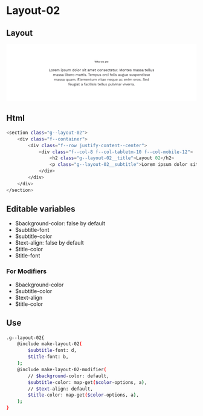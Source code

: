 # Layout-02

## Layout

![alt text][layout-02]

[layout-02]: /src/img/global-components/layout/layout-02.png

## Html

```sh
<section class="g--layout-02">
    <div class="f--container">
        <div class="f--row justify-content--center">
            <div class="f--col-8 f--col-tabletm-10 f--col-mobile-12">
                <h2 class="g--layout-02__title">Layout 02</h2>
                <p class="g--layout-02__subtitle">Lorem ipsum dolor sit amet consectetur. Montes massa tellus massa libero mattis. Tempus orci felis augue suspendisse massa quam. Elementum vitae neque ac enim eros. Sed feugiat a facilisis tellus pulvinar viverra.</p>
            </div>
        </div>
    </div>
</section>
```

## Editable variables

- $background-color: false by default
- $subtitle-font
- $subtitle-color
- $text-align: false by default
- $title-color
- $title-font

### For Modifiers

- $background-color
- $subtitle-color
- $text-align
- $title-color

## Use

```sh
.g--layout-02{
    @include make-layout-02(
        $subtitle-font: d,
        $title-font: b,
    );
    @include make-layout-02-modifier(
        // $background-color: default,
        $subtitle-color: map-get($color-options, a),
        // $text-align: default,
        $title-color: map-get($color-options, a),
    );
}
```